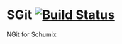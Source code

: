 # SGit [![Build Status](https://travis-ci.org/Schumix/SGit.png?branch=master)](https://travis-ci.org/Schumix/SGit)

NGit for Schumix
